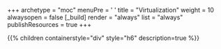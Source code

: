 +++ 
archetype = "moc" 
menuPre = '<i class="fa-fw fas fa-server"></i> '
title = "Virtualization" 
weight = 10
alwaysopen = false
[_build]
  render = "always"
  list = "always"
  publishResources = true
+++

{{% children containerstyle="div" style="h6" description=true %}}